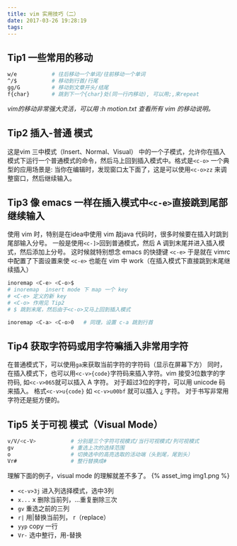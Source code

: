 ```yaml
---
title: vim 实用技巧（二）
date: 2017-03-26 19:28:19
tags:
---
```


## Tip1 一些常用的移动
```bash
w/e           # 往后移动一个单词/往前移动一个单词
^/$           # 移动到行首/行尾
gg/G          # 移动到文章开头/结尾
f{char}       # 跳到下一个{char}处(同一行内移动), 可以用;,来repeat
```
_vim的移动非常强大灵活，可以用 :h motion.txt 查看所有 vim 的移动说明。_

## Tip2 插入-普通 模式
这是vim 三中模式（Insert、Normal、Visual） 中的一个子模式，允许你在插入模式下运行一个普通模式的命令，然后马上回到插入模式中。格式是`<c-o>`
一个典型的应用场景是: 当你在编辑时，发现窗口太下面了，这是可以使用`<c-o>zz` 来调整窗口，然后继续输入。

## Tip3 像 emacs 一样在插入模式中`<c-e>`直接跳到尾部继续输入
使用 vim 时，特别是在idea中使用 vim 敲java 代码时，很多时候要在插入时跳到尾部输入分号。
一般是使用`<c-]>`回到普通模式，然后 A 调到末尾并进入插入模式，然后添加上分号。
这时候就特别想念 emacs 的快捷键 `<c-e>`
于是就在 vimrc 中配置了下面设置来使 `<c-e>` 也能在 vim 中 work（在插入模式下直接跳到末尾继续插入）
```bash
inoremap <C-e> <C-o>$
# inoremap  insert mode 下 map 一个 key
# <C-e> 定义的新 key
# <C-o> 作用见 Tip2
# $ 跳到末尾，然后由于<c-o>又马上回到插入模式

inoremap <C-a> <C-o>0   # 同理，设置 c-a 跳到行首
```

## Tip4 获取字符码或用字符嘛插入非常用字符
在普通模式下，可以使用`ga`来获取当前字符的字符码（显示在屏幕下方）
同时，在插入模式下，也可以用`<c-v>{code}`字符码来插入字符。vim 接受3位数字的字符码,
如`<c-v>065`就可以插入 A 字符。 对于超过3位的字符，可以用 unicode 码来插入。 格式`<c-v>u{code}`
如 `<c-v>u00bf` 就可以插入 ¿  字符。 对于书写非常用字符还是挺方便的。

## Tip5 关于可视 模式（Visual Mode）
``` bash
v/V/<c-V>           # 分别是三个字符可视模式/当行可视模式/列可视模式
gv                  # 重选上次的选择范围
o                   # 切换选中的高亮选取的活动端（头到尾，尾到头）
Vr#                 # 整行替换成#
```
理解下面的例子，visual mode 的理解就差不多了。
{% asset_img img1.png %}

* `<c-v>3j` 进入列选择模式，选中3列
* `x...` x 删除当前列，...重复删除三次
* `gv` 重选之前的三列
* `r|` 用|替换当前列， r（replace）
* `yyp` copy 一行
* `Vr-` 选中整行，用-替换
